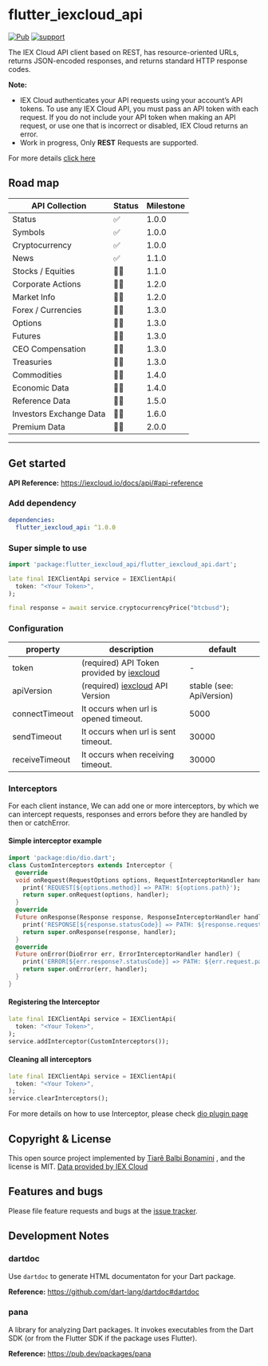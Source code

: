 # flutter_iexcloud_api

[![Pub](https://img.shields.io/pub/v/flutter_iexcloud_api.svg?style=flat-square)](https://pub.dartlang.org/packages/flutter_iexcloud_api)
[![support](https://img.shields.io/badge/platform-flutter%7Cflutter%20web%7Cdart%20vm-ff69b4.svg?style=flat-square)](https://github.com/tiarebalbi/flutter_iexcloud_api)

The IEX Cloud API client based on REST, has resource-oriented URLs, returns JSON-encoded responses, and returns standard HTTP response codes.

**Note:**

* IEX Cloud authenticates your API requests using your account’s API tokens. To use any IEX Cloud API, you must pass an API token with each request. If you do not include your API token when making an API request, or use one that is incorrect or disabled, IEX Cloud returns an error.
* Work in progress, Only **REST** Requests are supported.

For more details [click here](https://iexcloud.io/)

## Road map

API Collection  | Status           | Milestone
----------------| ---------------- | ----------------
Status  | :white_check_mark: | 1.0.0
Symbols  | :white_check_mark: | 1.0.0
Cryptocurrency  | :white_check_mark: | 1.0.0
News  | :white_check_mark: | 1.1.0
Stocks / Equities  | :technologist: | 1.1.0
Corporate Actions  | :technologist: | 1.2.0
Market Info  | :technologist: | 1.2.0
Forex / Currencies | :technologist: | 1.3.0
Options  | :technologist: | 1.3.0
Futures  | :technologist: | 1.3.0
CEO Compensation | :technologist: | 1.3.0
Treasuries | :technologist: | 1.3.0
Commodities | :technologist: | 1.4.0
Economic Data | :technologist: | 1.4.0
Reference Data | :technologist: | 1.5.0
Investors Exchange Data | :technologist: | 1.6.0
Premium Data | :technologist: | 2.0.0

----

## Get started

**API Reference:** <https://iexcloud.io/docs/api/#api-reference>

### Add dependency

```yaml
dependencies:
  flutter_iexcloud_api: ^1.0.0
```

### Super simple to use

```dart
import 'package:flutter_iexcloud_api/flutter_iexcloud_api.dart';

late final IEXClientApi service = IEXClientApi(
  token: "<Your Token>",
);

final response = await service.cryptocurrencyPrice("btcbusd");
```

### Configuration

property             | description                               | default
---------------------|-------------------------------------------|----------------------------
token                | (required) API Token provided by [iexcloud](https://iexcloud.io/docs/api/#api-versioning) | -
apiVersion           | (required) [iexcloud](https://iexcloud.io/docs/api/#api-versioning) API Version | stable (see: ApiVersion)
connectTimeout       | It occurs when url is opened timeout.    | 5000
sendTimeout          | It occurs when url is sent timeout.      | 30000
receiveTimeout       | It occurs when receiving timeout.        | 30000

### Interceptors

For each client instance, We can add one or more interceptors, by which we can intercept requests, responses and errors before they are handled by then or
catchError.

#### Simple interceptor example

```dart
import 'package:dio/dio.dart';
class CustomInterceptors extends Interceptor {
  @override
  void onRequest(RequestOptions options, RequestInterceptorHandler handler) {
    print('REQUEST[${options.method}] => PATH: ${options.path}');
    return super.onRequest(options, handler);
  }
  @override
  Future onResponse(Response response, ResponseInterceptorHandler handler) {
    print('RESPONSE[${response.statusCode}] => PATH: ${response.request?.path}');
    return super.onResponse(response, handler);
  }
  @override
  Future onError(DioError err, ErrorInterceptorHandler handler) {
    print('ERROR[${err.response?.statusCode}] => PATH: ${err.request.path}');
    return super.onError(err, handler);
  }
}
```

#### Registering the Interceptor

```dart
late final IEXClientApi service = IEXClientApi(
  token: "<Your Token>",
);
service.addInterceptor(CustomInterceptors());
```

#### Cleaning all interceptors

```dart
late final IEXClientApi service = IEXClientApi(
  token: "<Your Token>",
);
service.clearInterceptors();
```

For more details on how to use Interceptor, please check [dio plugin page](https://github.com/flutterchina/dio/blob/master/README.md#interceptors)

## Copyright & License

This open source project implemented by [Tiarê Balbi Bonamini](https://tiarebalbi.com) , and the license is MIT. [Data provided by IEX Cloud](https://iexcloud.io)

## Features and bugs

Please file feature requests and bugs at the [issue tracker][tracker].

[tracker]: https://github.com/tiarebalbi/flutter_iexcloud_api/issues

## Development Notes

### dartdoc

Use `dartdoc` to generate HTML documentaton for your Dart package.

**Reference:** <https://github.com/dart-lang/dartdoc#dartdoc>

### pana

A library for analyzing Dart packages. It invokes executables from the Dart SDK (or from the Flutter SDK if the package uses Flutter).

**Reference:** <https://pub.dev/packages/pana>
